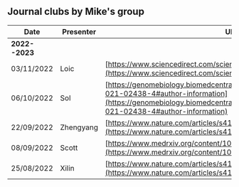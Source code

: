 
## Journal clubs by Mike's group

Date       | Presenter | URL | Venue
-----------|-----------|-------------------------------------------------------------------------------|------
**2022--2023**| | | Virtually/Hybrid
03/11/2022 | Loic  | [https://www.sciencedirect.com/science/article/pii/S0735109722051634](https://www.sciencedirect.com/science/article/pii/S0735109722051634)
06/10/2022 | Sol | [https://genomebiology.biomedcentral.com/articles/10.1186/s13059-021-02438-4#author-information](https://genomebiology.biomedcentral.com/articles/10.1186/s13059-021-02438-4#author-information) | Meeting room 2.R034 
22/09/2022 | Zhengyang | [https://www.nature.com/articles/s41588-022-01085-0#Abs1](https://www.nature.com/articles/s41588-022-01085-0#Abs1)
08/09/2022 | Scott | [https://www.medrxiv.org/content/10.1101/2022.08.16.22278868v1](https://www.medrxiv.org/content/10.1101/2022.08.16.22278868v1)
25/08/2022 | Xilin | [https://www.nature.com/articles/s41592-022-01540-0](https://www.nature.com/articles/s41592-022-01540-0)
